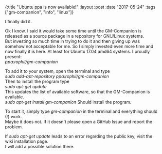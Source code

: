 {:title  "Ubuntu ppa is now available!"
 :layout :post
 :date   "2017-05-24"
 :tags   ["gm-companion", "info", "linux"]}

I finally did it.

Ok I know. I said it would take some time until the GM-Companion is released as a source package in a repository for GNU/Linux systems.  
But investing so much time in trying to do it and then giving up was somehow not acceptable for me. 
So I simply invested even more time and now finally it is here. At least for Ubuntu 17.04 amd64 systems. I proudly present:  
_ppa:rophil/gm-companion_  

To add it to your system, open the terminal and type  
_sudo add-apt-repository ppa:rophil/gm-companion_  
Then to install the program type  
_sudo apt-get update_  
This updates the list of available software, so that the GM-Companion is available.  
_sudo apt-get install gm-companion_ Should install the program.  

To start it, simply type _gm-companion_ in the terminal and everything should (!) work.  
Maybe it does not. If it doesn't please open a GitHub Issue and report the problem.  

If _sudo apt-get update_ leads to an error regarding the public key, visit the wiki installation page.  
I will add a possible solution there.